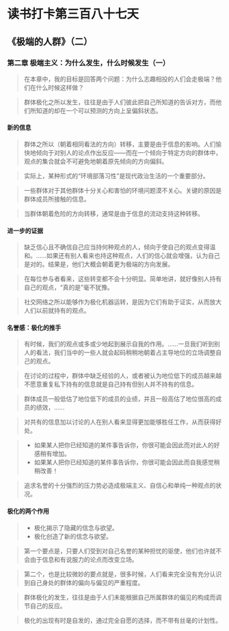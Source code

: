 读书打卡第三百八十七天
===

《极端的人群》（二）
---

### 第二章 极端主义：为什么发生，什么时候发生（一）

> 在本章中，我的目标是回答两个问题：为什么志趣相投的人们会走极端？他们在什么时候这样做？

> 群体极化之所以发生，往往是由于人们彼此把自己所知道的告诉对方，而他们所知道的却在一个可以预测的方向上呈偏斜状态。

#### 新的信息

> 群体之所以（朝着相同看法的方向）转移，主要是由于信息的影响。人们愉快地倾向于对别人的论点作出反应——而在一个倾向于特定方向的群体中，观点的集合就会不可避免地朝着原先倾向的方向偏斜。

> 实际上，某种形式的“环境部落习性”是现代政治生活的一个重要部分。

> 一些群体对于其他群体十分关心和害怕的环境问题漠不关心。关键的原因是群体成员所接触的信息。

> 当群体朝着危险的方向转移，通常是由于信息的流动支持这种转移。

#### 进一步的证据

> 缺乏信心且不确信自己应当持何种观点的人，倾向于使自己的观点变得温和。……如果还有别人看来也持这种观点，人们的信心就会增强，认为自己是对的。结果是，他们大概会朝着更为极端的方向发展。

> 在每位参与者看来，这些转变都不会十分明显。简单地讲，就好像别人持有自己的观点，“真的是”毫不犹豫。

> 社交网络之所以能够作为极化机器运转，是因为它们有助于证实，从而放大人们以前就持有的观点。

#### 名誉感：极化的推手

> 有时候，我们的观点或多或少地起到展示自我的作用。……一旦我们听到别人的看法，我们当中的一些人就会起码稍稍地朝着占主导地位的立场调整自己的观点。

> 在讨论的过程中，群体中缺乏经验的人，或者被认为地位低下的成员越来越不愿意重复私下持有的信息就是自己持有但别人并不持有的信息。

> 群体成员一般低估了地位低下的成员的业绩，并且一般高估了地位很高的成员的绩效，……

> 对共有的信息加以讨论的人在别人看来显得更加能够胜任工作，从而获得好处。

> * 如果某人把你已经知道的某件事告诉你，你很可能会因此而对此人的好感稍有增加。
> * 如果某人把你已经知道的某件事告诉你，你很可能会因此而自我感觉稍稍改善！

> 追求名誉的十分强烈的压力势必造成极端主义、自信心和单纯一种观点的状况。

#### 极化的两个作用

> * 极化揭示了隐藏的信念与欲望。
> * 极化创造了新的信念与欲望。

> 第一个要点是，只要人们受到对自己名誉的某种担忧的驱使，他们也许就不会由于信息和有说服力的论点而改变立场。

> 第二个，也是比较微妙的要点就是，很多时候，人们看来完全没有充分认识到自己身处的群体的偏向与偏见的严重程度。

> 群体极化的发生，往往是由于人们未能根据自己所属群体的偏见的构成而调节自己的反应。

> 极化的出现有时是自发的，通过完全自愿的选择，而不带有丝毫的计划性。